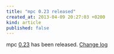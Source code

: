 ```yaml
---
title: "mpc 0.23 released"
created_at: 2013-04-09 20:27:03 +0200
kind: article
published: false
---
```


mpc [0.23](http://www.musicpd.org/download/mpc/0/mpc-0.23.tar.bz2) has
been released.
[Change log](http://git.musicpd.org/cgit/master/mpc.git/plain/NEWS?h=release-0.23)
